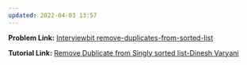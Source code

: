 ```yaml
---
updated: 2022-04-03 13:57
---
```

**Problem Link:** [Interviewbit remove-duplicates-from-sorted-list](https://www.interviewbit.com/problems/remove-duplicates-from-sorted-list/)

**Tutorial Link:** [Remove Dublicate from Singly sorted list-Dinesh Varyani](https://youtu.be/0Hn18rUkZKY)
